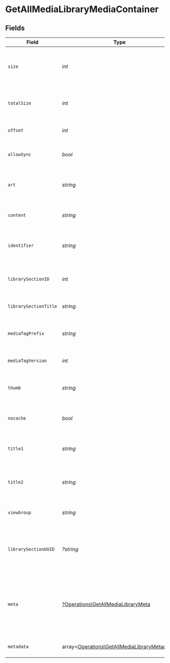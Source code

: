 # GetAllMediaLibraryMediaContainer


## Fields

| Field                                                                                                 | Type                                                                                                  | Required                                                                                              | Description                                                                                           | Example                                                                                               |
| ----------------------------------------------------------------------------------------------------- | ----------------------------------------------------------------------------------------------------- | ----------------------------------------------------------------------------------------------------- | ----------------------------------------------------------------------------------------------------- | ----------------------------------------------------------------------------------------------------- |
| `size`                                                                                                | *int*                                                                                                 | :heavy_check_mark:                                                                                    | Number of media items returned in this response.                                                      | 50                                                                                                    |
| `totalSize`                                                                                           | *int*                                                                                                 | :heavy_check_mark:                                                                                    | Total number of media items in the library.                                                           | 50                                                                                                    |
| `offset`                                                                                              | *int*                                                                                                 | :heavy_check_mark:                                                                                    | Offset value for pagination.                                                                          | 0                                                                                                     |
| `allowSync`                                                                                           | *bool*                                                                                                | :heavy_check_mark:                                                                                    | Indicates whether syncing is allowed.                                                                 | false                                                                                                 |
| `art`                                                                                                 | *string*                                                                                              | :heavy_check_mark:                                                                                    | URL for the background artwork of the media container.                                                | /:/resources/show-fanart.jpg                                                                          |
| `content`                                                                                             | *string*                                                                                              | :heavy_check_mark:                                                                                    | The content type or mode.                                                                             | secondary                                                                                             |
| `identifier`                                                                                          | *string*                                                                                              | :heavy_check_mark:                                                                                    | An plugin identifier for the media container.                                                         | com.plexapp.plugins.library                                                                           |
| `librarySectionID`                                                                                    | *int*                                                                                                 | :heavy_check_mark:                                                                                    | The unique identifier for the library section.                                                        | 2                                                                                                     |
| `librarySectionTitle`                                                                                 | *string*                                                                                              | :heavy_check_mark:                                                                                    | The title of the library section.                                                                     | TV Series                                                                                             |
| `mediaTagPrefix`                                                                                      | *string*                                                                                              | :heavy_check_mark:                                                                                    | The prefix used for media tag resource paths.                                                         | /system/bundle/media/flags/                                                                           |
| `mediaTagVersion`                                                                                     | *int*                                                                                                 | :heavy_check_mark:                                                                                    | The version number for media tags.                                                                    | 1734362201                                                                                            |
| `thumb`                                                                                               | *string*                                                                                              | :heavy_check_mark:                                                                                    | URL for the thumbnail image of the media container.                                                   | /:/resources/show.png                                                                                 |
| `nocache`                                                                                             | *bool*                                                                                                | :heavy_check_mark:                                                                                    | Specifies whether caching is disabled.                                                                | true                                                                                                  |
| `title1`                                                                                              | *string*                                                                                              | :heavy_check_mark:                                                                                    | The primary title of the media container.                                                             | TV Series                                                                                             |
| `title2`                                                                                              | *string*                                                                                              | :heavy_check_mark:                                                                                    | The secondary title of the media container.                                                           | By Starring Actor                                                                                     |
| `viewGroup`                                                                                           | *string*                                                                                              | :heavy_check_mark:                                                                                    | Identifier for the view group layout.                                                                 | secondary                                                                                             |
| `librarySectionUUID`                                                                                  | *?string*                                                                                             | :heavy_minus_sign:                                                                                    | The universally unique identifier for the library section.                                            | e69655a2-ef48-4aba-bb19-0cc34d1e7d36                                                                  |
| `meta`                                                                                                | [?Operations\GetAllMediaLibraryMeta](../../Models/Operations/GetAllMediaLibraryMeta.md)               | :heavy_minus_sign:                                                                                    | The Meta object is only included in the response if the `includeMeta` parameter is set to `1`.<br/>   |                                                                                                       |
| `metadata`                                                                                            | array<[Operations\GetAllMediaLibraryMetadata](../../Models/Operations/GetAllMediaLibraryMetadata.md)> | :heavy_minus_sign:                                                                                    | An array of metadata items.                                                                           |                                                                                                       |